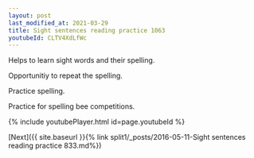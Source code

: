 ```yaml
---
layout: post
last_modified_at: 2021-03-29
title: Sight sentences reading practice 1063
youtubeId: CLTV4XdLfWc
---
```

 
 
Helps to learn sight words and their spelling.

Opportunitiy to repeat the spelling. 

Practice spelling. 
 
Practice for spelling bee competitions. 
 
{% include youtubePlayer.html id=page.youtubeId %}
 
 

[Next]({{ site.baseurl }}{% link  split1/_posts/2016-05-11-Sight sentences reading practice 833.md%})
 
